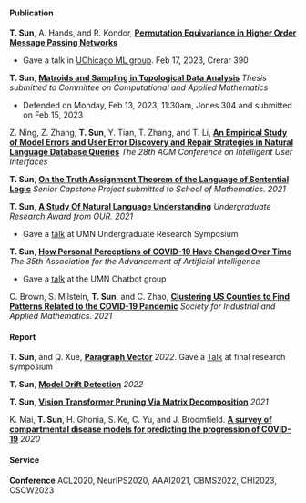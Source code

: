 #### Publication
**T. Sun**, A. Hands, and R. Kondor, **[Permutation Equivariance in Higher Order Message Passing Networks](https://arxiv.org/abs/2306.10767.pdf)**
* Gave a talk in [UChicago ML group](https://voices.uchicago.edu/machinelearning/). Feb 17, 2023, Crerar 390

**T. Sun**, **[Matroids and Sampling in Topological Data Analysis]()** *Thesis submitted to Committee on Computational and Applied Mathematics* 
* Defended on Monday, Feb 13, 2023, 11:30am, Jones 304 and submitted on Feb 15, 2023

Z. Ning, Z. Zhang, **T. Sun**, Y. Tian, T. Zhang, and T. Li, **[An Empirical Study of Model Errors and User Error Discovery and Repair Strategies in Natural Language Database Queries](https://dl.acm.org/doi/10.1145/3581641.3584067)** *The 28th ACM Conference on Intelligent User Interfaces*

**T. Sun**, **[On the Truth Assignment Theorem of the Language of Sentential Logic](https://arxiv.org/abs/2303.10750)** *Senior Capstone Project submitted to School of Mathematics. 2021*

**T. Sun**, **[A Study Of Natural Language Understanding](/assets/img/UROP.pdf)** *Undergraduate Research Award from OUR. 2021*
* Gave a [talk](https://cse.umn.edu/cs/news/three-students-present-spring-undergraduate-research-symposium) at UMN Undergraduate Research Symposium

**T. Sun**, **[How Personal Perceptions of COVID-19 Have Changed Over Time](/assets/img/aaai2021.pdf)** *The 35th Association for the Advancement of Artificial Intelligence*
* Gave a [talk](assets/img/aaaislides.pdf) at the UMN Chatbot group
 
C. Brown, S. Milstein, **T. Sun**, and C. Zhao, **[Clustering US Counties to Find Patterns Related to the COVID-19 Pandemic](https://arxiv.org/abs/2303.11936)** *Society for Industrial and Applied Mathematics. 2021*

#### Report
**T. Sun**, and Q. Xue, **[Paragraph Vector](assets/img/Paragraph_Vector.pdf)** *2022*. Gave a [Talk](assets/img/pv_slides.pdf) at final research symposium

**T. Sun**, **[Model Drift Detection](assets/img/mdd.pdf)** *2022*

**T. Sun**, **[Vision Transformer Pruning Via Matrix Decomposition](assets/img/VT.pdf)** *2021*

K. Mai, **T. Sun**, H. Ghonia, S. Ke, C. Yu, and J. Broomfield. **[A survey of compartmental disease models for predicting the progression of COVID-19](assets/img/survey.pdf)** *2020*

#### Service
**Conference** ACL2020, NeurIPS2020, AAAI2021, CBMS2022, CHI2023, CSCW2023
